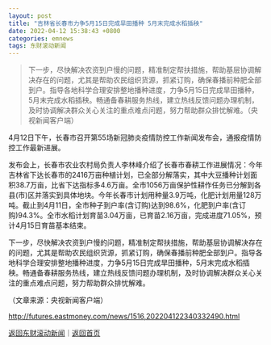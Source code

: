 ```yaml
---
layout: post
title: "吉林省长春市力争5月15日完成旱田播种 5月末完成水稻插秧"
date: 2022-04-12 15:38:43 +0800
categories: emnews
tags: 东财滚动新闻
---
```

> 下一步，尽快解决农资到户慢的问题，精准制定帮扶措施，帮助基层协调解决存在的问题，尤其是帮助农民组织货源，抓紧订购，确保春播前种肥全部到户。指导各地科学合理安排整地播种进度，力争5月15日完成旱田播种，5月末完成水稻插秧。畅通备春耕服务热线，建立热线反馈问题办理机制，及时协调解决群众关心关注的重点难点问题，努力帮助群众排忧解难。（央视新闻客户端）

<p>4月12日下午，长春市召开第55场新冠肺炎疫情防控工作新闻发布会，通报疫情防控工作最新进展。</p><p>发布会上，长春市农业农村局负责人李林峰介绍了长春市春耕工作进展情况：今年吉林省下达长春市的2416万亩种植计划，已全部分解落实，其中大豆播种计划面积38.7万亩，比省下达指标多4.6万亩。全市1056万亩保护性耕作任务已分解到各县(市)区并落实到具体地块。今年长春市计划用种量3.9万吨，化肥计划用量128万吨。截止到4月11日，全市种子到户率(含订购)达到98.6%，化肥到户率(含订购)94.3%。全市水稻计划育苗3.04万亩，已育苗2.16万亩，完成进度71.05%，预计4月15日育苗基本结束。</p><p>下一步，尽快解决农资到户慢的问题，精准制定帮扶措施，帮助基层协调解决存在的问题，尤其是帮助农民组织货源，抓紧订购，确保春播前种肥全部到户。指导各地科学合理安排整地播种进度，力争5月15日完成旱田播种，5月末完成水稻插秧。畅通备春耕服务热线，建立热线反馈问题办理机制，及时协调解决群众关心关注的重点难点问题，努力帮助群众排忧解难。</p><p class="em_media">（文章来源：央视新闻客户端）</p>

<http://futures.eastmoney.com/news/1516,202204122340332490.html>

[返回东财滚动新闻](//finews.withounder.com/emnews/)｜[返回首页](//finews.withounder.com/)